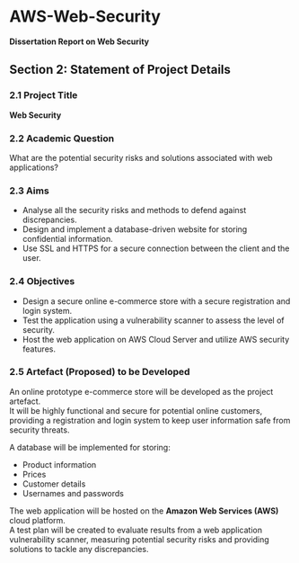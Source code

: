 # AWS-Web-Security  
**Dissertation Report on Web Security**  

## Section 2: Statement of Project Details  

### 2.1 Project Title  
**Web Security**  

### 2.2 Academic Question  
What are the potential security risks and solutions associated with web applications?  

### 2.3 Aims  
- Analyse all the security risks and methods to defend against discrepancies.  
- Design and implement a database-driven website for storing confidential information.  
- Use SSL and HTTPS for a secure connection between the client and the user.  

### 2.4 Objectives  
- Design a secure online e-commerce store with a secure registration and login system.  
- Test the application using a vulnerability scanner to assess the level of security.  
- Host the web application on AWS Cloud Server and utilize AWS security features.  

### 2.5 Artefact (Proposed) to be Developed  
An online prototype e-commerce store will be developed as the project artefact.  
It will be highly functional and secure for potential online customers, providing a registration and login system to keep user information safe from security threats.  

A database will be implemented for storing:  
- Product information  
- Prices  
- Customer details  
- Usernames and passwords  

The web application will be hosted on the **Amazon Web Services (AWS)** cloud platform.  
A test plan will be created to evaluate results from a web application vulnerability scanner, measuring potential security risks and providing solutions to tackle any discrepancies.  


